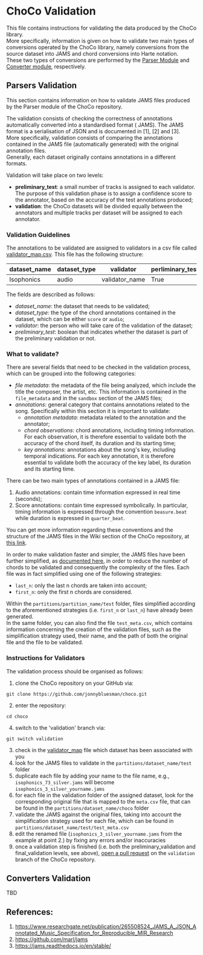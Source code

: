 # ChoCo Validation

This file contains instructions for validating the data produced by the ChoCo library.\
More specifically, information is given on how to validate two main types of conversions operated by the ChoCo library,
namely conversions from the source dataset into JAMS and chord conversions into Harte notation.\
These two types of conversions are performed by the [Parser Module](#parsers-validation)
and [Converter module](#converters-validation), respectively.

## Parsers Validation

This section contains information on how to validate JAMS files produced by the Parser module of the ChoCo repository.

The validation consists of checking the correctness of annotations automatically converted into a standardised format (
JAMS).
The JAMS format is a serialisation of JSON and is documented in [1], [2] and [3].\
More specifically, validation consists of comparing the annotations contained in the JAMS file (automatically generated)
with the
original annotation files.\
Generally, each dataset originally contains annotations in a different formats.

Validation will take place on two levels:

- **preliminary_test**: a small number of tracks is assigned to each validator. The purpose of this validation phase is
  to assign a confidence score to the annotator, based on the accuracy of the test annotations produced;
- **validation**: the ChoCo datasets will be divided equally between the annotators and multiple tracks per dataset
  will be assigned to each annotator.

### Validation Guidelines

The annotations to be validated are assigned to validators in a csv file called [validator_map.csv](validator_map.csv).
This file has the following structure:

| **dataset_name** | **dataset_type** | **validator**  | **perliminary_test** |
|------------------|------------------|----------------|----------------------|
| Isophonics       | audio            | validator_name | True                 | 

The fields are described as follows:

- *dataset_name*: the dataset that needs to be validated;
- *dataset_type*: the type of the chord annotations contained in the dataset, which can be either `score` or `audio`;
- *validator*: the person who will take care of the validation of the dataset;
- *preliminary_test*: boolean that indicates whether the dataset is part of the preliminary validation or not.

### What to validate?

There are several fields that need to be checked in the validation process, which can be grouped into the following
categories:

- *file metadata*: the metadata of the file being analyzed, which include the title the composer, the artist, etc.
  This information is contained in the `file_metadata` and in the `sandbox` section of the JAMS files;
- *annotations*: general category that contains annotations related to the song. Specifically within this section it is
  important to validate:
    - *annotation metadata*: metadata related to the annotation and the annotator;
    - *chord observations*: chord annotations, including timing information. For each observation, it is therefore
      essential to
      validate both the accuracy of the chord itself, its duration and its starting time;
    - *key annotations*: annotations about the song's key, including temporal indications. For each key annotation,
      it is therefore essential to validate both the accuracy of the key label, its duration and its starting time.

There can be two main types of annotations contained in a JAMS file:

1. Audio annotations: contain time information expressed in real time (seconds);
2. Score annotations: contain time expressed symbolically. In particular, timing information is expressed through the
   convention `beasure.beat` while duration is expressed in `quarter_beat`.

You can get more information regarding these conventions and the structure of the JAMS files in the Wiki section of the
ChoCo repository, at [this link](https://github.com/jonnybluesman/choco/wiki/Examples-of-ChoCo-JAMS).

In order to make validation faster and simpler, the JAMS files have been further simplified,
as [documented here](https://github.com/jonnybluesman/choco/wiki/Evaluation-of-ChoCo), in order to reduce the number of
chords to be validated and consequently the complexity of the files.
Each file was in fact simplified using one of the following strategies:

- `last_n`: only the last n chords are taken into account;
- `first_n`: only the first n chords are considered.

Within the `partitions/partition_name/test` folder, files simplified according to the aforementioned strategies
(i.e. `first_n` or `last_n`) have already been generated.\
In the same folder, you can also find the file `test_meta.csv`, which contains information concerning the creation of
the validation files, such as the simplification strategy used, their name, and the path of both the original file
and the file to be validated.

### Instructions for Validators

The validation process should be organised as follows:

1. clone the ChoCo repository on your GitHub via:

```commandline
git clone https://github.com/jonnybluesman/choco.git
```

2. enter the repository:

```commandline
cd choco
```

4. switch to the 'validation' branch via:

```commandline
git switch validation
```

3. check in the [validator_map](validator_map.csv) file which dataset has been associated with you
4. look for the JAMS files to validate in the `partitions/dataset_name/test` folder
5. duplicate each file by adding your name to the file name, e.g., `isophonics_73_silver.jams` will
   become `isophonics_3_silver_yourname.jams`
6. for each file in the validation folder of the assigned dataset, look for the corresponding original file that is
   mapped to the `meta.csv` file, that can be found in the `partitions/dataset_name/choco` folder
7. validate the JAMS against the original files, taking into account the simplification strategy used for each file,
   which can be found in `partitions/dataset_name/test/test_meta.csv`
8. edit the renamed file (`isophonics_3_silver_yourname.jams` from the example at point 2.) by fixing any errors and/or
   inaccuracies
9. once a validation step is finished (i.e. both the preliminary_validation and final_validation levels, see above),
   [open a pull request](https://docs.github.com/en/pull-requests/collaborating-with-pull-requests/proposing-changes-to-your-work-with-pull-requests/creating-a-pull-request)
   on the `validation` branch of the ChoCo repository.

## Converters Validation

TBD

## References:

1. https://www.researchgate.net/publication/265508524_JAMS_A_JSON_Annotated_Music_Specification_for_Reproducible_MIR_Research
2. https://github.com/marl/jams
3. https://jams.readthedocs.io/en/stable/ 